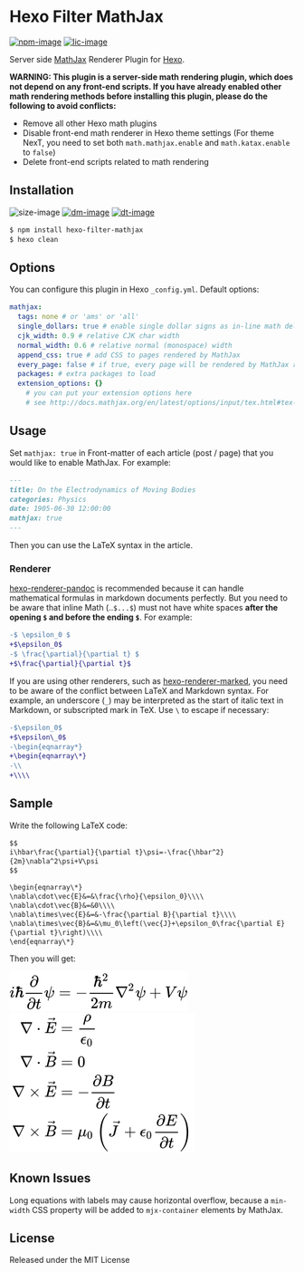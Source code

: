 # Hexo Filter MathJax

[![npm-image]][npm-url]
[![lic-image]](LICENSE)

Server side [MathJax](http://www.mathjax.org/) Renderer Plugin for [Hexo](http://hexo.io/).

**WARNING: This plugin is a server-side math rendering plugin, which does not depend on any front-end scripts. If you have already enabled other math rendering methods before installing this plugin, please do the following to avoid conflicts:**
- Remove all other Hexo math plugins
- Disable front-end math renderer in Hexo theme settings (For theme NexT, you need to set both `math.mathjax.enable` and `math.katax.enable` to `false`)
- Delete front-end scripts related to math rendering

## Installation

![size-image]
[![dm-image]][npm-url]
[![dt-image]][npm-url]

```bash
$ npm install hexo-filter-mathjax
$ hexo clean
```

## Options

You can configure this plugin in Hexo `_config.yml`. Default options:

```yaml
mathjax:
  tags: none # or 'ams' or 'all'
  single_dollars: true # enable single dollar signs as in-line math delimiters
  cjk_width: 0.9 # relative CJK char width
  normal_width: 0.6 # relative normal (monospace) width
  append_css: true # add CSS to pages rendered by MathJax
  every_page: false # if true, every page will be rendered by MathJax regardless the `mathjax` setting in Front-matter
  packages: # extra packages to load
  extension_options: {}
    # you can put your extension options here
    # see http://docs.mathjax.org/en/latest/options/input/tex.html#tex-extension-options for more detail
```

## Usage

Set `mathjax: true` in Front-matter of each article (post / page) that you would like to enable MathJax. For example:

```md
---
title: On the Electrodynamics of Moving Bodies
categories: Physics
date: 1905-06-30 12:00:00
mathjax: true
---
```

Then you can use the LaTeX syntax in the article.

### Renderer

[hexo-renderer-pandoc](https://github.com/wzpan/hexo-renderer-pandoc) is recommended because it can handle mathematical formulas in markdown documents perfectly. But you need to be aware that inline Math (..`$...$`) must not have white spaces **after the opening `$` and before the ending `$`**. For example:
```diff
-$ \epsilon_0 $
+$\epsilon_0$
-$ \frac{\partial}{\partial t} $
+$\frac{\partial}{\partial t}$
```

If you are using other renderers, such as [hexo-renderer-marked](https://github.com/hexojs/hexo-renderer-marked), you need to be aware of the conflict between LaTeX and Markdown syntax. For example, an underscore (`_`) may be interpreted as the start of italic text in Markdown, or subscripted mark in TeX. Use `\` to escape if necessary:
```diff
-$\epsilon_0$
+$\epsilon\_0$
-\begin{eqnarray*}
+\begin{eqnarray\*}
-\\
+\\\\
```

## Sample

Write the following LaTeX code:
```
$$
i\hbar\frac{\partial}{\partial t}\psi=-\frac{\hbar^2}{2m}\nabla^2\psi+V\psi
$$
```

```
\begin{eqnarray\*}
\nabla\cdot\vec{E}&=&\frac{\rho}{\epsilon_0}\\\\
\nabla\cdot\vec{B}&=&0\\\\
\nabla\times\vec{E}&=&-\frac{\partial B}{\partial t}\\\\
\nabla\times\vec{B}&=&\mu_0\left(\vec{J}+\epsilon_0\frac{\partial E}{\partial t}\right)\\\\
\end{eqnarray\*}
```

Then you will get:

<picture>
  <source media="(prefers-color-scheme: dark)" srcset="assets/sample1-dark.svg">
  <source media="(prefers-color-scheme: light)" srcset="assets/sample1-light.svg">
  <img alt="Shows an illustrated sun in light mode and a moon with stars in dark mode." src="assets/sample1-light.svg">
</picture>

<picture>
  <source media="(prefers-color-scheme: dark)" srcset="assets/sample2-dark.svg">
  <source media="(prefers-color-scheme: light)" srcset="assets/sample2-light.svg">
  <img alt="Shows an illustrated sun in light mode and a moon with stars in dark mode." src="assets/sample2-light.svg">
</picture>

## Known Issues

Long equations with labels may cause horizontal overflow, because a `min-width` CSS property will be added to `mjx-container` elements by MathJax.

## License

Released under the MIT License

[npm-image]: https://img.shields.io/npm/v/hexo-filter-mathjax?style=flat-square
[lic-image]: https://img.shields.io/npm/l/hexo-filter-mathjax?style=flat-square

[size-image]: https://img.shields.io/github/languages/code-size/next-theme/hexo-filter-mathjax?style=flat-square
[dm-image]: https://img.shields.io/npm/dm/hexo-filter-mathjax?style=flat-square
[dt-image]: https://img.shields.io/npm/dt/hexo-filter-mathjax?style=flat-square

[npm-url]: https://www.npmjs.com/package/hexo-filter-mathjax
